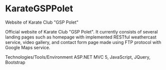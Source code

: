 # KarateGSPPolet
Website of Karate Club "GSP Polet" 

Official website of Karate Club "GSP Polet". It currently consists of several landing pages such as homepage with implemented RESTful weathercast service, video gallery, and contact form page made using FTP protocol with Google Maps service. 

Technologies/Tools/Environment
ASP.NET MVC 5, JavaScript, JQuery, Bootstrap
